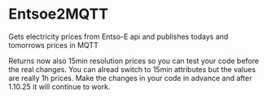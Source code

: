 # Entsoe2MQTT
Gets electricity prices from Entso-E api and publishes todays and tomorrows prices in MQTT

Returns now also 15min resolution prices so you can test your code before the real changes. You can alread switch to 15min attributes but the values are really 1h prices. Make the changes in your code in advance and after 1.10.25 it will continue to work. 
